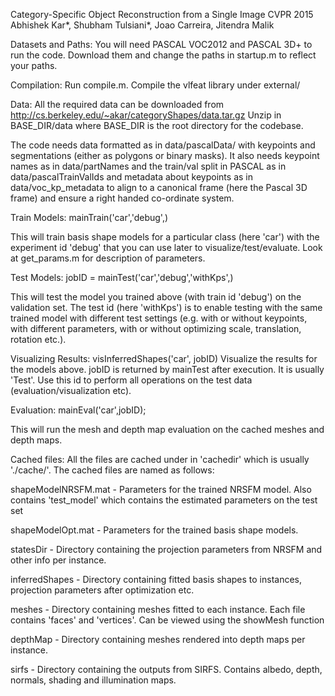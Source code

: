 Category-Specific Object Reconstruction from a Single Image
CVPR 2015
Abhishek Kar*, Shubham Tulsiani*, Joao Carreira, Jitendra Malik

Datasets and Paths:
You will need PASCAL VOC2012 and PASCAL 3D+ to run the code. Download them
and change the paths in startup.m to reflect your paths.

Compilation:
Run compile.m. Compile the vlfeat library under external/

Data:
All the required data can be downloaded from http://cs.berkeley.edu/~akar/categoryShapes/data.tar.gz
Unzip in BASE_DIR/data where BASE_DIR is the root directory for the codebase.

The code needs data formatted as in data/pascalData/ with keypoints
and segmentations (either as polygons or binary masks). It also needs
keypoint names as in data/partNames and the train/val split in PASCAL as in
data/pascalTrainValIds and metadata about keypoints as in data/voc_kp_metadata
to align to a canonical frame (here the Pascal 3D frame) and ensure a right handed 
co-ordinate system.


Train Models:
mainTrain('car','debug',<parameter options>)

This will train basis shape models for a particular class (here 'car') with the experiment
id 'debug' that you can use later to visualize/test/evaluate. Look at get_params.m
for description of parameters.

Test Models:
jobID = mainTest('car','debug','withKps',<parameter options>)

This will test the model you trained above (with train id 'debug') on the
validation set. The test id (here 'withKps') is to enable testing with the
same trained model with different test settings (e.g. with or without keypoints,
with different parameters, with or without optimizing scale, translation,
rotation etc.).

Visualizing Results:
visInferredShapes('car', jobID)
Visualize the results for the models above. jobID is returned by mainTest after
execution. It is usually 'Test<trainId><testId>'. Use this id to perform all
operations on the test data (evaluation/visualization etc).

Evaluation:
mainEval('car',jobID);

This will run the mesh and depth map evaluation on the cached meshes and depth maps.

Cached files:
All the files are cached under in 'cachedir' which is usually './cache/'. The
cached files are named as follows:

shapeModelNRSFM.mat - Parameters for the trained NRSFM model. Also contains
                      'test_model' which contains the estimated parameters
                      on the test set

shapeModelOpt<id>.mat - Parameters for the trained basis shape models.

statesDir<id> - Directory containing the projection parameters from NRSFM and
                other info per instance.

inferredShapes<id> - Directory containing fitted basis shapes to instances,
                    projection parameters after optimization etc.

meshes<id> - Directory containing meshes fitted to each instance. Each file
            contains 'faces' and 'vertices'. Can be viewed using the showMesh function

depthMap<id> - Directory containing meshes rendered into depth maps per instance.

sirfs<id> - Directory containing the outputs from SIRFS. Contains albedo, depth,
            normals, shading and illumination maps.
